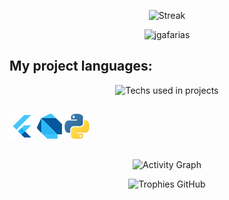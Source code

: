 
<p align="center">
 <img src="https://streak-stats.demolab.com/?user=jgafarias&theme=algolia&include_all_commits=true" alt="Streak"/>
 <p align="center"> <img src="https://komarev.com/ghpvc/?username=jgafarias&label=Profile%20views&color=0e75b6&style=flat" alt="jgafarias" /> </p>
</p>

## My project languages:

<p align="center">

 <img src="https://github-readme-stats.vercel.app/api/top-langs?username=jgafarias&layout=donut-vertical&theme=algolia&include_all_commits=true" alt="Techs used in projects" width="300px"/>

 ##

 [![Flutter](https://github.com/jgafarias/jgafarias/blob/main/flutter-logo.png)](https://github.com/jgafarias?tab=repositories&q=Flutter&type=&language=&sort=)
 [![Dart](https://github.com/jgafarias/jgafarias/blob/main/Dart-logo.png)](https://github.com/jgafarias?tab=repositories&q=Flutter&type=&language=&sort=)
 [![Python](https://github.com/jgafarias/jgafarias/blob/main/Python-logo.png)](https://github.com/jgafarias?tab=repositories&q=&type=&language=python&sort=)
</p>

 ##

<p align="center">
 <img src="https://github-readme-activity-graph.vercel.app/graph?username=jgafarias&theme=xcode&bg_color=151515&include_all_commits=true" alt="Activity Graph" />
</p>
<p align="center">
 <img src="https://github-profile-trophy.vercel.app/?username=jgafarias&theme=algolia&margin-w=15&include_all_commits=true" alt="Trophies GitHub" />
</p>
